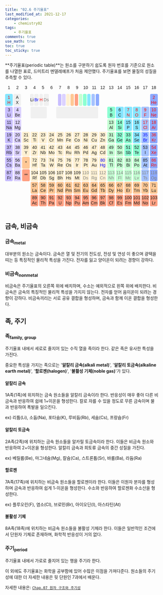 ```yaml
---
title: "02.6 주기율표"
last_modified_at: 2021-12-17
categories:
    - chemistry02
tags:
    - 주기율표
comments: true
use_math: true
toc: true
toc_sticky: true
---
```


**주기율표(periodic table)**는 원소를 구분하기 쉽도록 원자 번호를 기준으로 원소를 나열한 표로, 드미트리 멘델레예프가 처음 제안했다. 주기율표를 보면 물질의 성질을 추측할 수 있다.

<style type='text/css'>
/*주기율표 틀*/
    div
    {
        font-family: 'Noto Sans KR', sans-serif;
    }
    .period
    {
        position: relative;
        display: flex;
        justify-content: center;
        margin-bottom: 0.5%;
        font-size: 1.0em;
        line-height: 1.2em;
        text-align: center;
    }
    .p1 .element:nth-child(1) {flex-grow: 91;}
    .p1 .element:nth-child(2) {flex-grow: 91;}
    .p1 .element:nth-child(3) {flex-grow: 91;}
    .p1 .element:nth-child(4) {flex-grow: 41;}
    .p1 .element:nth-child(5) {flex-grow: 41;}
    .p1 .element:nth-child(6) {flex-grow: 41;}
    .p1 .element:nth-child(7) {flex-grow: 41;}
    .p1 .element:nth-child(8) {flex-grow: 91;}
    .p1 .element:nth-child(9) {flex-grow: 41;}
    .p1 .element:nth-child(10) {flex-grow: 41;}
    .p1 .element:nth-child(11) {flex-grow: 41;}
    .p1 .element:nth-child(12) {flex-grow: 41;}
    .p1 .element:nth-child(13) {flex-grow: 41;}
    .p1 .element:nth-child(14) {flex-grow: 41;}
    .p1 .element:nth-child(15) {flex-grow: 41;}
    .p1 .element:nth-child(16) {flex-grow: 41;}
    .p1 .element:nth-child(17) {flex-grow: 41;}
    .p1 .element:nth-child(18) {flex-grow: 41;}
    .p1 .element:nth-child(19) {flex-grow: 91;}
    .p1 .element:nth-child(20) {flex-grow: 91;}
    .p1 .element:nth-child(21) {flex-grow: 91;}
    .p1 .element:nth-child(22) {flex-grow: 91;}
    .p1 .element:nth-child(23) {flex-grow: 91;}
    .p1 .element:nth-child(24) {flex-grow: 91;}
    .p1 .element:nth-child(25) {flex-grow: 91;}
    .p2 .element:nth-child(1) {flex-grow: 91;}
    .p2 .element:nth-child(2) {flex-grow: 91;}
    .p2 .element:nth-child(3) {flex-grow: 91;}
    .p2 .element:nth-child(4) {flex-grow: 191;}
    .p2 .element:nth-child(5) {flex-grow: 91;}
    .p2 .element:nth-child(6) {flex-grow: 491;}
    .p2 .element:nth-child(7) {flex-grow: 91;}
    .p2 .element:nth-child(8) {flex-grow: 91;}
    .p2 .element:nth-child(9) {flex-grow: 91;}
    .p2 .element:nth-child(10) {flex-grow: 91;}
    .p2 .element:nth-child(11) {flex-grow: 91;}
    .p2 .element:nth-child(12) {flex-grow: 91;}
    .p2 .element:nth-child(13) {flex-grow: 91;}
    .element
    {
        display: flex;
        flex: 1 1 0%;
        margin-right: 0.5%;
        padding-top: 0.5%;
        padding-bottom: 0.5%;
        justify-content:center;
        align-items: center;
        border-radius: 4px;

        position: relative;
    }
    /*주기율표 색*/
    .ea {background-color: rgb(240, 240, 240);}
    .e0 {background-color: rgb(0,0,0,0);}
    .e1 {background-color: rgb(200, 190, 255);}
    .e2 {background-color: rgb(220, 210, 255);}
    .e3 {background-color: rgb(255, 240, 210);}
    .e4 {background-color: rgb(195, 255, 210);}
    .e5 {background-color: rgb(140, 255, 210);}
    .e6 {background-color: rgb(135, 230, 255);}
    .e7 {background-color: rgb(165, 195, 255);}
    .e8 {background-color: rgb(140, 170, 255);}
    .e9 {background-color: rgb(255, 200, 150);}
    .e10 {background-color: rgb(255, 160, 130);}
    .ee0 {background-color: rgb(0,0,0,0);}
    .ee1 {background-color: rgb(200, 190, 255);}
    .ee2 {background-color: rgb(220, 210, 255);}
    .ee3 {background-color: rgb(255, 240, 210);}
    .ee4 {background-color: rgb(195, 255, 210);}
    .ee5 {background-color: rgb(140, 255, 210);}
    .ee6 {background-color: rgb(135, 230, 255);}
    .ee7 {background-color: rgb(165, 195, 255);}
    .ee8 {background-color: rgb(140, 170, 255);}
    .ee9 {background-color: rgb(255, 200, 150);}
    .ee10 {background-color: rgb(255, 160, 130);}
    .s1 {color: black;}
    .s2 {color: blue;}
    .s3 {color: red;}
    .s4 {color: gray;}
    /*텍스트 서식*/
    h6
    {
        font-size: 2em;
        font-weight: bold;
        margin-top: 4px;
        margin-bottom: 8px;
    }
    .optn
    {
        font-size: 0.7em;
    }

    /*툴팁*/
    .element .tooltiptext-r
    {
        visibility: hidden;
        width: /*319.78*/ 429.67%; /*539.56%*/
        background-color: rgb(240, 240, 240);
        color: rgb(30, 30, 30);
        opacity: 0;
        text-align: center;
        border-radius: 8px;
        padding: 4px 0;

        position: absolute;
        z-index: 1;

        top: 121.95%;
        left: 0%;

        font-size: 0.9em;
        font-weight: normal;
    }
    .element:hover .tooltiptext-r
    {
        visibility: visible;
        opacity: 1;
        transition: opacity 0.2s ease-in;
    }
    .element .tooltiptext-r::after
    {
        content: "";
        position: absolute;
        border-style: solid;
        border-width: 8px;

        bottom: 100%;
        left: 3%;

        border-color: transparent transparent rgb(240, 240, 240) transparent;
        opacity: 0;
    }
    .element:hover .tooltiptext-r::after
    {
        opacity: 1;
        transition: opacity 0.2s ease-in;
    }
    .element .tooltiptext-l
    {
        visibility: hidden;
        width: /*343.90%*/ 465.85%; /*587.80%*/
        background-color: rgb(240, 240, 240);
        color: rgb(30, 30, 30);
        opacity: 0;
        text-align: center;
        border-radius: 8px;
        padding: 4px 0;

        position: absolute;
        z-index: 1;

        top: 121.95%;
        right: 0%;

        font-weight: normal;
    }
    .element:hover .tooltiptext-l
    {
        visibility: visible;
        opacity: 1;
        transition: opacity 0.2s ease-in;
    }
    .element .tooltiptext-l::after
    {
        content: "";
        position: absolute;
        border-style: solid;
        border-width: 8px;

        bottom: 100%;
        right: 3%;

        border-color: transparent transparent rgb(240, 240, 240) transparent;
        opacity: 0;
    }
    .element:hover .tooltiptext-l::after
    {
        opacity: 1;
        transition: opacity 0.2s ease-in;
    }
    /*컨트롤 패널*/
    .element .ts1
    {visibility: hidden; width: 465.85%; opacity: 0; text-align: center; position: absolute; z-index: 1; top: 90%; left: 0%;}
    .element:hover .ts1
    {visibility: visible; opacity: 1; transition: opacity 0.2s ease-in;}
    .element .ts2
    {visibility: hidden; width: 465.85%; opacity: 0; text-align: center; position: absolute; z-index: 1; top: 90%; left: -121.95%;}
    .element:hover .ts2
    {visibility: visible; opacity: 1; transition: opacity 0.2s ease-in;}
    .element .ts3
    {visibility: hidden; width: 465.85%; opacity: 0; text-align: center; position: absolute; z-index: 1; top: 90%; left: -243.90%;}
    .element:hover .ts3
    {visibility: visible; opacity: 1; transition: opacity 0.2s ease-in;}
    .element .ts4
    {visibility: hidden; width: 465.85%; opacity: 0; text-align: center; position: absolute; z-index: 1; top: 90%; left: -365.85%;}
    .element:hover .ts4
    {visibility: visible; opacity: 1; transition: opacity 0.2s ease-in;}
    .element .te1
    {visibility: hidden; width: 1197.56%; opacity: 0; text-align: center; position: absolute; z-index: 1; top: 90%; left: 0%;}
    .element:hover .te1
    {visibility: visible; opacity: 1; transition: opacity 0.2s ease-in;}
    .element .te2
    {visibility: hidden; width: 1197.56%; opacity: 0; text-align: center; position: absolute; z-index: 1; top: 90%; left: -121.95%;}
    .element:hover .te2
    {visibility: visible; opacity: 1; transition: opacity 0.2s ease-in;}
    .element .te3
    {visibility: hidden; width: 1197.56%; opacity: 0; text-align: center; position: absolute; z-index: 1; top: 90%; left: -243.90%;}
    .element:hover .te3
    {visibility: visible; opacity: 1; transition: opacity 0.2s ease-in;}
    .element .te9
    {visibility: hidden; width: 1197.56%; opacity: 0; text-align: center; position: absolute; z-index: 1; top: 90%; left: -365.85%;}
    .element:hover .te9
    {visibility: visible; opacity: 1; transition: opacity 0.2s ease-in;}
    .element .te10
    {visibility: hidden; width: 1197.56%; opacity: 0; text-align: center; position: absolute; z-index: 1; top: 90%; left: -487.80%;}
    .element:hover .te10
    {visibility: visible; opacity: 1; transition: opacity 0.2s ease-in;}
    .element .te4
    {visibility: hidden; width: 1197.56%; opacity: 0; text-align: center; position: absolute; z-index: 1; top: 90%; left: -609.76%;}
    .element:hover .te4
    {visibility: visible; opacity: 1; transition: opacity 0.2s ease-in;}
    .element .te5
    {visibility: hidden; width: 1197.56%; opacity: 0; text-align: center; position: absolute; z-index: 1; top: 90%; left: -731.71%;}
    .element:hover .te5
    {visibility: visible; opacity: 1; transition: opacity 0.2s ease-in;}
    .element .te6
    {visibility: hidden; width: 1197.56%; opacity: 0; text-align: center; position: absolute; z-index: 1; top: 90%; left: -853.66%;}
    .element:hover .te6
    {visibility: visible; opacity: 1; transition: opacity 0.2s ease-in;}
    .element .te7
    {visibility: hidden; width: 1197.56%; opacity: 0; text-align: center; position: absolute; z-index: 1; top: 90%; left: -975.61%;}
    .element:hover .te7
    {visibility: visible; opacity: 1; transition: opacity 0.2s ease-in;}
    .element .te8
    {visibility: hidden; width: 1197.56%; opacity: 0; text-align: center; position: absolute; z-index: 1; top: 90%; left: -1097.56%;}
    .element:hover .te8
    {visibility: visible; opacity: 1; transition: opacity 0.2s ease-in;}
    /*족 선택*/
</style>

<!--족 번호-->
<div class="period">
    <div class="element e0">1</div>
    <div class="element e0">2</div>
    <div class="element e0">3</div>
    <div class="element e0">4</div>
    <div class="element e0">5</div>
    <div class="element e0">6</div>
    <div class="element e0">7</div>
    <div class="element e0">8</div>
    <div class="element e0">9</div>
    <div class="element e0">10</div>
    <div class="element e0">11</div>
    <div class="element e0">12</div>
    <div class="element e0">13</div>
    <div class="element e0">14</div>
    <div class="element e0">15</div>
    <div class="element e0">16</div>
    <div class="element e0">17</div>
    <div class="element e0">18</div>
</div>
<div class="period">
    <div class="element e0"></div>
    <div class="element e0"></div>
    <div class="element e0"></div>
    <div class="element e0"></div>
    <div class="element e0"></div>
    <div class="element e0"></div>
    <div class="element e0"></div>
    <div class="element e0"></div>
    <div class="element e0"></div>
    <div class="element e0"></div>
    <div class="element e0"></div>
    <div class="element e0"></div>
    <div class="element e0"></div>
    <div class="element e0"></div>
    <div class="element e0"></div>
    <div class="element e0"></div>
    <div class="element e0"></div>
    <div class="element e0"></div>
</div>
<!--1주기-->
<div class="period p1">
    <div class="element e6 s3">1<br>H
        <span class="tooltiptext-r">
            <h6>H</h6>수소<br>hydrogen<br>1.008<br>[1.0078, 1.0082]
        </span>
    </div>
    <div class="element ea">A<br>X
        <span class="tooltiptext-r">
            <h6>X</h6>원소명<br>Name of element<br>일반 원자량<br>IUPAC 표준 원자량<br>(유효숫자 5개)
        </span>
    </div>
    <div class="element e0"></div>
    <div class="element ea s1">Li
        <span class="ts1">
            <h3>고체</h3>
        </span>
    </div>
    <div class="element ea s2">Br
        <span class="ts2">
            <h3>액체</h3>
        </span>
    </div>
    <div class="element ea s3">H
        <span class="ts3">
            <h3>기체</h3>
        </span>
    </div>
    <div class="element ea s4">Ds
        <span class="ts4">
            <h3>미지</h3>
        </span>
    </div>
    <div class="element e0"></div>
    <div class="element ee1">
        <span class="te1">
            <h3>알칼리 금속</h3>
        </span>
    </div>
    <div class="element ee2">
        <span class="te2">
            <h3>알칼리 토금속</h3>
        </span>
    </div>
    <div class="element ee3">
        <span class="te3">
            <h3>전이금속</h3>
        </span>
    </div>
    <div class="element ee9">
        <span class="te9">
            <h3>란타넘족</h3>
        </span>
    </div>
    <div class="element ee10">
        <span class="te10">
            <h3>악티늄족</h3>
        </span>
    </div>    
    <div class="element ee4">
        <span class="te4">
            <h3>전이후금속</h3>
        </span>
    </div>
    <div class="element ee5">
        <span class="te5">
            <h3>준금속</h3>
        </span>
    </div>
    <div class="element ee6">
        <span class="te6">
            <h3>기타 비금속</h3>
        </span>
    </div>
    <div class="element ee7">
        <span class="te7">
            <h3>할로젠</h3>
        </span>
    </div>
    <div class="element ee8">
        <span class="te8">
            <h3>불활성 기체</h3>
        </span>
    </div>
    <div class="element e0"></div>
    <div class="element e0"></div>
    <div class="element e0"></div>
    <div class="element e0"></div>
    <div class="element e0"></div>
    <div class="element e0"></div>
    <div class="element e8 s3">2<br>He
        <span class="tooltiptext-l">
            <h6>He</h6>헬륨<br>helium<br>4.003<br>4.0026
        </span>
    </div>
</div>
<!--2주기-->
<div class="period p2">
    <div class="element e1">3<br>Li
        <span class="tooltiptext-r">
            <h6>Li</h6>리튬<br>lithium<br>6.941<br>[6.938, 6.997]
        </span>
    </div>
    <div class="element e2">4<br>Be
        <span class="tooltiptext-r">
            <h6>Be</h6>베릴륨<br>beryllium<br>9.012<br>9.0122
        </span>
    </div>
    <div class="element e0"></div>
    <div class="element ea"><h6 id="id01"></h6></div>
    <div class="element e0"></div>
    <div class="element ea"><h6 id="id02"></h6></div>
    <div class="element e0"></div>
    <div class="element e5">5<br>B
        <span class="tooltiptext-l">
            <h6>B</h6>붕소<br>boron<br>10.81<br>[10.806, 10.821]
        </span>
    </div>
    <div class="element e6">6<br>C
        <span class="tooltiptext-l">
            <h6>C</h6>탄소<br>carbon<br>12.01<br>[12.009, 12.012]
        </span>
    </div>
    <div class="element e6 s3">7<br>N
        <span class="tooltiptext-l">
            <h6>N</h6>질소<br>nitrogen<br>14.01<br>[14.006, 14.008]
        </span>
    </div>
    <div class="element e6 s3">8<br>O
        <span class="tooltiptext-l">
            <h6>O</h6>산소<br>oxygen<br>16.00<br>[15.999, 16.000]
        </span>
    </div>
    <div class="element e7 s3">9<br>F
        <span class="tooltiptext-l">
            <h6>F</h6>플루오린<br>fluorine<br>19.00<br>18.998
        </span>
    </div>
    <div class="element e8 s3">10<br>Ne
        <span class="tooltiptext-l">
            <h6>Ne</h6>네온<br>neon<br>20.18<br>20.180
        </span>
    </div>
</div>
<!--3주기-->
<div class="period p3">
    <div class="element e1">11<br>Na
        <span class="tooltiptext-r">
            <h6>Na</h6>소듐<br>sodium<br>22.99<br>22.990
        </span>
    </div>
    <div class="element e2">12<br>Mg
        <span class="tooltiptext-r">
            <h6>Mg</h6>마그네슘<br>magnesium<br>24.31<br>[24.304, 24.307]
        </span>
    </div>
    <div class="element e0"></div>
    <div class="element e0"></div>
    <div class="element e0"></div>
    <div class="element e0"></div>
    <div class="element e0"></div>
    <div class="element e0"></div>
    <div class="element e0"></div>
    <div class="element e0"></div>
    <div class="element e0"></div>
    <div class="element e0"></div>
    <div class="element e4">13<br>Al
        <span class="tooltiptext-l">
            <h6>Al</h6>알루미늄<br>aluminium<br>26.98<br>26.982
        </span>
    </div>
    <div class="element e5">14<br>Si
        <span class="tooltiptext-l">
            <h6>Si</h6>규소<br>silicon<br>28.09<br>[28.084, 28.086]
        </span>
    </div>
    <div class="element e6">15<br>P
        <span class="tooltiptext-l">
            <h6>P</h6>인<br>phosphorus<br>30.97<br>30.974
        </span>
    </div>
    <div class="element e6">16<br>S
        <span class="tooltiptext-l">
            <h6>S</h6>황<br>sulfur<br>32.07<br>[32.059, 32.076]
        </span>
    </div>
    <div class="element e7 s3">17<br>Cl
        <span class="tooltiptext-l">
            <h6>Cl</h6>염소<br>chlorine<br>35.45<br>[35.446, 35.457]
        </span>
    </div>
    <div class="element e8 s3">18<br>Ar
        <span class="tooltiptext-l">
            <h6>Ar</h6>아르곤<br>argon<br>39.95<br>[39.792, 39.963]
        </span>
    </div>
</div>
<!--4주기-->
<div class="period">
    <div class="element e1">19<br>K
        <span class="tooltiptext-r">
            <h6>K</h6>포타슘<br>potassium<br>39.10<br>39.098
        </span>
    </div>
    <div class="element e2">20<br>Ca
        <span class="tooltiptext-r">
            <h6>Ca</h6>칼슘<br>calcium<br>40.08<br>40.078(4)
        </span>
    </div>
    <div class="element e3">21<br>Sc
        <span class="tooltiptext-r">
            <h6>Sc</h6>스칸듐<br>scandium<br>44.96<br>44.956
        </span>
    </div>
    <div class="element e3">22<br>Ti
        <span class="tooltiptext-r">
            <h6>Ti</h6>타이타늄<br>titanium<br>47.88<br>47.867
        </span>
    </div>
    <div class="element e3">23<br>V
        <span class="tooltiptext-r">
            <h6>V</h6>바나듐<br>vanadium<br>50.94<br>50.942
        </span>
    </div>
    <div class="element e3">24<br>Cr
        <span class="tooltiptext-r">
            <h6>Cr</h6>크로뮴<br>chromium<br>52.00<br>51.996
        </span>
    </div>
    <div class="element e3">25<br>Mn
        <span class="tooltiptext-r">
            <h6>Mn</h6>망가니즈<br>manganese<br>54.94<br>54.938
        </span>
    </div>
    <div class="element e3">26<br>Fe
        <span class="tooltiptext-r">
            <h6>Fe</h6>철<br>iron<br>55.85<br>55.845(2)
        </span>
    </div>
    <div class="element e3">27<br>Co
        <span class="tooltiptext-r">
            <h6>Co</h6>코발트<br>cobalt<br>58.93<br>58.933
        </span>
    </div>
    <div class="element e3">28<br>Ni
        <span class="tooltiptext-l">
            <h6>Ni</h6>니켈<br>nickel<br>58.69<br>58.693
        </span>
    </div>
    <div class="element e3">29<br>Cu
        <span class="tooltiptext-l">
            <h6>Cu</h6>구리<br>cooper<br>63.55<br>63.546(3)
        </span>
    </div>
    <div class="element e3">30<br>Zn
        <span class="tooltiptext-l">
            <h6>Zn</h6>아연<br>zinc<br>65.38<br>65.38(2)
        </span>
    </div>
    <div class="element e4">31<br>Ga
        <span class="tooltiptext-l">
            <h6>Ga</h6>갈륨<br>gallium<br>69.72<br>69.723
        </span>
    </div>
    <div class="element e5">32<br>Ge
        <span class="tooltiptext-l">
            <h6>Ge</h6>저마늄<br>germanium<br>72.59<br>72.630(8)
        </span>
    </div>
    <div class="element e5">33<br>As
        <span class="tooltiptext-l">
            <h6>As</h6>비소<br>arsenic<br>74.92<br>74.922
        </span>
    </div>
    <div class="element e6">34<br>Se
        <span class="tooltiptext-l">
            <h6>Se</h6>셀레늄<br>selenium<br>78.96<br>78.971(8)
        </span>
    </div>
    <div class="element e7 s2">35<br>Br
        <span class="tooltiptext-l">
            <h6>Br</h6>브로민<br>bromine<br>79.90<br>[79.901, 79.907]
        </span>
    </div>
    <div class="element e8 s3">36<br>Kr
        <span class="tooltiptext-l">
            <h6>Kr</h6>크립톤<br>krypton<br>83.80<br>83.798(2)
        </span>
    </div>
</div>
<!--5주기-->
<div class="period">
    <div class="element e1">37<br>Rb
        <span class="tooltiptext-r">
            <h6>Rb</h6>루비듐<br>rubidium<br>85.47<br>85.468
        </span>
    </div>
    <div class="element e2">38<br>Sr
        <span class="tooltiptext-r">
            <h6>Sr</h6>스트론튬<br>strontium<br>87.62<br>87.62
        </span>
    </div>
    <div class="element e3">39<br>Y
        <span class="tooltiptext-r">
            <h6>Y</h6>이트륨<br>yttrium<br>88.91<br>88.906
        </span>
    </div>
    <div class="element e3">40<br>Zr
        <span class="tooltiptext-r">
            <h6>Zr</h6>지르코늄<br>zirconium<br>91.22<br>91.224(2)
        </span>
    </div>
    <div class="element e3">41<br>Nb
        <span class="tooltiptext-r">
            <h6>Nb</h6>나이오븀<br>niobium<br>92.91<br>92.906
        </span>
    </div>
    <div class="element e3">42<br>Mo
        <span class="tooltiptext-r">
            <h6>Mo</h6>몰리브데넘<br>molybdenum<br>95.94<br>95.95
        </span>
    </div>
    <div class="element e3">43<br>Tc
        <span class="tooltiptext-r">
            <h6>Tc</h6>테크네튬<br>technetium<br>(98)<br>(-)
        </span>
    </div>
    <div class="element e3">44<br>Ru
        <span class="tooltiptext-r">
            <h6>Ru</h6>루테늄<br>ruthenium<br>101.1<br>101.07(2)
        </span>
    </div>
    <div class="element e3">45<br>Rh
        <span class="tooltiptext-r">
            <h6>Rh</h6>로듐<br>rhodium<br>102.9<br>102.91
        </span>
    </div>
    <div class="element e3">46<br>Pd
        <span class="tooltiptext-l">
            <h6>Pd</h6>팔라듐<br>palladium<br>106.4<br>106.42
        </span>
    </div>
    <div class="element e3">47<br>Ag
        <span class="tooltiptext-l">
            <h6>Ag</h6>은<br>silver<br>107.9<br>107.87
        </span>
    </div>
    <div class="element e3">48<br>Cd
        <span class="tooltiptext-l">
            <h6>Cd</h6>카드뮴<br>cadmium<br>112.4<br>112.41
        </span>
    </div>
    <div class="element e4">49<br>In
        <span class="tooltiptext-l">
            <h6>In</h6>인듐<br>indium<br>114.8<br>114.82
        </span>
    </div>
    <div class="element e4">50<br>Sn
        <span class="tooltiptext-l">
            <h6>Sn</h6>주석<br>tin<br>118.7<br>118.71
        </span>
    </div>
    <div class="element e5">51<br>Sb
        <span class="tooltiptext-l">
            <h6>Sb</h6>안티모니<br>antimony<br>121.8<br>121.76
        </span>
    </div>
    <div class="element e5">52<br>Te
        <span class="tooltiptext-l">
            <h6>Te</h6>텔루륨<br>tellurium<br>127.6<br>127.60(3)
        </span>
    </div>
    <div class="element e7">53<br>I
        <span class="tooltiptext-l">
            <h6>I</h6>아이오딘<br>iodin<br>126.9<br>126.90
        </span>
    </div>
    <div class="element e8 s3">54<br>Xe
        <span class="tooltiptext-l">
            <h6>Xe</h6>제논<br>xenon<br>131.3<br>131.29
        </span>
    </div>
</div>
<!--6주기-->
<div class="period">
    <div class="element e1">55<br>Cs
        <span class="tooltiptext-r">
            <h6>Cs</h6>세슘<br>caesium<br>132.9<br>132.91
        </span>
    </div>
    <div class="element e2">56<br>Ba
        <span class="tooltiptext-r">
            <h6>Ba</h6>바륨<br>barium<br>137.3<br>137.33
        </span>
    </div>
    <div class="element e9">*
        <span class="tooltiptext-r">
            <h6>*La</h6>란타넘족<br>lanthanoids<br><br>
        </span>
    </div>
    <div class="element e3">72<br>Hf
        <span class="tooltiptext-r">
            <h6>Hf</h6>하프늄<br>hafnium<br>178.5<br>178.49(2)
        </span>
    </div>
    <div class="element e3">73<br>Ta
        <span class="tooltiptext-r">
            <h6>Ta</h6>탄탈럼<br>tantalum<br>180.9<br>180.95
        </span>
    </div>
    <div class="element e3">74<br>W
        <span class="tooltiptext-r">
            <h6>W</h6>텅스텐<br>tungsen<br>183.9<br>183.84
        </span>
    </div>
    <div class="element e3">75<br>Re
        <span class="tooltiptext-r">
            <h6>Re</h6>레늄<br>rhenium<br>186.2<br>186.21
        </span>
    </div>
    <div class="element e3">76<br>Os
        <span class="tooltiptext-r">
            <h6>Os</h6>오스뮴<br>osmium<br>190.2<br>190.23(3)
        </span>
    </div>
    <div class="element e3">77<br>Ir
        <span class="tooltiptext-r">
            <h6>Ir</h6>이리듐<br>iridium<br>192.2<br>192.22
        </span>
    </div>
    <div class="element e3">78<br>Pt
        <span class="tooltiptext-l">
            <h6>Pt</h6>백금<br>platinum<br>195.1<br>195.08
        </span>
    </div>
    <div class="element e3">79<br>Au
        <span class="tooltiptext-l">
            <h6>Au</h6>금<br>gold<br>197.0<br>196.97
        </span>
    </div>
    <div class="element e3 s2">80<br>Hg
        <span class="tooltiptext-l">
            <h6>Hg</h6>수은<br>mercury<br>200.6<br>200.59
        </span>
    </div>
    <div class="element e4">81<br>Tl
        <span class="tooltiptext-l">
            <h6>Tl</h6>탈륨<br>thallium<br>204.4<br>[204.38, 204.39]
        </span>
    </div>
    <div class="element e4">82<br>Pb
        <span class="tooltiptext-l">
            <h6>Pb</h6>납<br>lead<br>207.2<br>207.2
        </span>
    </div>
    <div class="element e4">83<br>Bi
        <span class="tooltiptext-l">
            <h6>Bi</h6>비스무트<br>bismuth<br>209.0<br>208.98
        </span>
    </div>
    <div class="element e4">84<br>Po
        <span class="tooltiptext-l">
            <h6>Po</h6>폴로늄<br>polonium<br>(209)<br>(-)
        </span>
    </div>
    <div class="element e7">85<br>At
        <span class="tooltiptext-l">
            <h6>At</h6>아스타틴<br>astatine<br>(210)<br>(-)
        </span>
    </div>
    <div class="element e8 s3">86<br>Rn
        <span class="tooltiptext-l">
            <h6>Rn</h6>라돈<br>radon<br>(222)<br>(-)
        </span>
    </div>
</div>
<!--7주기-->
<div class="period">
    <div class="element e1">87<br>Fr
        <span class="tooltiptext-r">
            <h6>Fr</h6>프랑슘<br>francium<br>(223)<br>(-)
        </span>
    </div>
    <div class="element e2">88<br>Ra
        <span class="tooltiptext-r">
            <h6>Ra</h6>라듐<br>radium<br>(226)<br>(-)
        </span>
    </div>
    <div class="element e10">**
        <span class="tooltiptext-r">
            <h6>*Ac</h6>악티늄족<br>actinoids<br><br>
        </span>
    </div>
    <div class="element e3">104<br>Rf
        <span class="tooltiptext-r">
            <h6>Rf</h6>러더포듐<br>rutherfordium<br>(267)<br>(-)
        </span>
    </div>
    <div class="element e3">105<br>Db
        <span class="tooltiptext-r">
            <h6>Db</h6>두브늄<br>dubnium<br>(268)<br>(-)
        </span>
    </div>
    <div class="element e3">106<br>Sg
        <span class="tooltiptext-r">
            <h6>Sg</h6>시보귬<br>seaborgium<br>(269)<br>(-)
        </span>
    </div>
    <div class="element e3">107<br>Bh
        <span class="tooltiptext-r">
            <h6>Bh</h6>보륨<br>bohrium<br>(270)<br>(-)
        </span>
    </div>
    <div class="element e3">108<br>Hs
        <span class="tooltiptext-r">
            <h6>Hs</h6>하슘<br>hassium<br>(277)<br>(-)
        </span>
    </div>
    <div class="element e3">109<br>Mt
        <span class="tooltiptext-r">
            <h6>Mt</h6>마이트너튬<br>meitnerium<br>(278)<br>(-)
        </span>
    </div>
    <div class="element e3 s4">110<br>Ds
        <span class="tooltiptext-l">
            <h6>Ds</h6>다름슈타튬<br>darmstadtium<br>(281)<br>(-)
        </span>
    </div>
    <div class="element e3 s4">111<br>Rg
        <span class="tooltiptext-l">
            <h6>Rg</h6>뢴트게늄<br>roentgenium<br>(282)<br>(-)
        </span>
    </div>
    <div class="element e3 s4">112<br>Cn
        <span class="tooltiptext-l">
            <h6>Cn</h6>코페르니슘<br>copernicium<br>(285)<br>(-)
        </span>
    </div>
    <div class="element e4 s4">113<br>Nh
        <span class="tooltiptext-l">
            <h6>Nh</h6>니호늄<br>nihonium<br>(286)<br>(-)
        </span>
    </div>
    <div class="element e4 s4">114<br>Fl
        <span class="tooltiptext-l">
            <h6>Fl</h6>플레로븀<br>flerovium<br>(289)<br>(-)
        </span>
    </div>
    <div class="element e4 s4">115<br>Mc
        <span class="tooltiptext-l">
            <h6>Mc</h6>모스코븀<br>moscovium<br>(290)<br>(-)
        </span>
    </div>
    <div class="element e4 s4">116<br>Lv
        <span class="tooltiptext-l">
            <h6>Lv</h6>리버모륨<br>livermorium<br>(293)<br>(-)
        </span>
    </div>
    <div class="element e7 s4">117<br>Ts
        <span class="tooltiptext-l">
            <h6>Ts</h6>테네신<br>tennessin<br>(294)<br>(-)
        </span>
    </div>
    <div class="element e8 s4">118<br>Og
        <span class="tooltiptext-l">
            <h6>Og</h6>오가네손<br>oganesson<br>(294)<br>(-)
        </span>
    </div>
</div>
<!--란타넘족-->
<div class="period">
    <div class="element e0"></div>
    <div class="element e0"></div>
    <div class="element e0"></div>
    <div class="element e9">57<br>La
        <span class="tooltiptext-r">
            <h6>La</h6>란타넘<br>lanthanum<br>138.9<br>138.91
        </span>
    </div>
    <div class="element e9">58<br>Ce
        <span class="tooltiptext-r">
            <h6>Ce</h6>세륨<br>cerium<br>140.1<br>140.12
        </span>
    </div>
    <div class="element e9">59<br>Pr
        <span class="tooltiptext-r">
            <h6>Pr</h6>프라세오디뮴<br>praseodymium<br>140.9<br>140.91
        </span>
    </div>
    <div class="element e9">60<br>Nd
        <span class="tooltiptext-r">
            <h6>Nd</h6>네오디뮴<br>neodymium<br>144.2<br>144.24
        </span>
    </div>
    <div class="element e9">61<br>Pm
        <span class="tooltiptext-r">
            <h6>Pm</h6>프로메튬<br>promethium<br>(145)<br>(-)
        </span>
    </div>
    <div class="element e9">62<br>Sm
        <span class="tooltiptext-r">
            <h6>Sm</h6>사마륨<br>samarium<br>150.4<br>150.36(2)
        </span>
    </div>
    <div class="element e9">63<br>Eu
        <span class="tooltiptext-l">
            <h6>Eu</h6>유로퓸<br>europium<br>152.0<br>151.96
        </span>
    </div>
    <div class="element e9">64<br>Gd
        <span class="tooltiptext-l">
            <h6>Gd</h6>가돌리늄<br>gadolinium<br>157.3<br>157.25(3)
        </span>
    </div>
    <div class="element e9">65<br>Tb
        <span class="tooltiptext-l">
            <h6>Tb</h6>터븀<br>terbium<br>158.9<br>158.93
        </span>
    </div>
    <div class="element e9">66<br>Dy
        <span class="tooltiptext-l">
            <h6>Dy</h6>디스프로슘<br>dysprosium<br>162.5<br>162.50
        </span>
    </div>
    <div class="element e9">67<br>Ho
        <span class="tooltiptext-l">
            <h6>Ho</h6>홀뮴<br>holmium<br>164.9<br>164.93
        </span>
    </div>
    <div class="element e9">68<br>Er
        <span class="tooltiptext-l">
            <h6>Er</h6>어븀<br>erbium<br>167.3<br>167.26
        </span>
    </div>
    <div class="element e9">69<br>Tm
        <span class="tooltiptext-l">
            <h6>Tm</h6>툴륨<br>thulium<br>168.9<br>168.93
        </span>
    </div>
    <div class="element e9">70<br>Yb
        <span class="tooltiptext-l">
            <h6>Yb</h6>이터븀<br>ytterbium<br>173.0<br>173.05
        </span>
    </div>
    <div class="element e9">71<br>Lu
        <span class="tooltiptext-l">
            <h6>Lu</h6>루테튬<br>lutetium<br>175.0<br>174.97
        </span>
    </div>
</div>
<!--악티늄족-->
<div class="period">
    <div class="element e0"></div>
    <div class="element e0"></div>
    <div class="element e0"></div>
    <div class="element e10">89<br>Ac
        <span class="tooltiptext-r">
            <h6>Ac</h6>악티늄<br>actinium<br>(227)<br>(-)
        </span>
    </div>
    <div class="element e10">90<br>Th
        <span class="tooltiptext-r">
            <h6>Th</h6>토륨<br>thorium<br>232.0<br>232.04
        </span>
    </div>
    <div class="element e10">91<br>Pa
        <span class="tooltiptext-r">
            <h6>Pa</h6>프로트악티늄<br>protactinium<br>231.0<br>231.04
        </span>
    </div>
    <div class="element e10">92<br>U
        <span class="tooltiptext-r">
            <h6>U</h6>우라늄<br>uranium<br>238.0<br>238.03
        </span>
    </div>
    <div class="element e10">93<br>Np
        <span class="tooltiptext-r">
            <h6>Np</h6>넵투늄<br>neptunium<br>(237)<br>(-)
        </span>
    </div>
    <div class="element e10">94<br>Pu
        <span class="tooltiptext-r">
            <h6>Pu</h6>플루토늄<br>plutonium<br>(244)<br>(-)
        </span>
    </div>
    <div class="element e10">95<br>Am
        <span class="tooltiptext-l">
            <h6>Am</h6>아메리슘<br>americium<br>(243)<br>(-)
        </span>
    </div>
    <div class="element e10">96<br>Cm
        <span class="tooltiptext-l">
            <h6>Cm</h6>퀴륨<br>cuirium<br>(247)<br>(-)
        </span>
    </div>
    <div class="element e10">97<br>Bk
        <span class="tooltiptext-l">
            <h6>Bk</h6>버클륨<br>berkelium<br>(247)<br>(-)
        </span>
    </div>
    <div class="element e10">98<br>Cf
        <span class="tooltiptext-l">
            <h6>Cf</h6>캘리포늄<br>californium<br>(251)<br>(-)
        </span>
    </div>
    <div class="element e10">99<br>Es
        <span class="tooltiptext-l">
            <h6>Es</h6>아인슈타이늄<br>einsteinium<br>(252)<br>(-)
        </span>
    </div>
    <div class="element e10">100<br>Fm
        <span class="tooltiptext-l">
            <h6>Fm</h6>페르뮴<br>fermium<br>(257)<br>(-)
        </span>
    </div>
    <div class="element e10">101<br>Md
        <span class="tooltiptext-l">
            <h6>Md</h6>멘델레븀<br>mendelevium<br>(258)<br>(-)
        </span>
    </div>
    <div class="element e10">102<br>No
        <span class="tooltiptext-l">
            <h6>No</h6>노벨륨<br>nobelium<br>(259)<br>(-)
        </span>
    </div>
    <div class="element e10">103<br>Lr
        <span class="tooltiptext-l">
            <h6>Lr</h6>로렌슘<br>lawrencium<br>(262)<br>(-)
        </span>
    </div>
</div>

<br>

## 금속, 비금속

### 금속<sub>metal</sub>

대부분의 원소는 금속이다. 금속은 열 및 전기의 전도성, 전성 및 연성 이 좋으며 광택을 띠는 등 특징적인 물리적 특성을 가진다. 전자를 잃고 양이온이 되려는 경향이 강하다.

### 비금속<sub>nonmetal</sub>

비금속은 주기율표의 오른쪽 위에 배치하며, 수소는 예외적으로 왼쪽 위에 배치한다. 비금속은 금속의 특징적인 물리적 특성을 가지지 않는다. 전자를 얻어 음이온이 되려는 경향이 강하다. 비금속끼리는 서로 공유 결합을 형성하며, 금속과 함께 이온 결합을 형성한다.

## 족, 주기

### 족<sub>family, group</sub>

주기율표 내에서 세로로 줄지어 있는 수직 열을 족이라 한다. 같은 족은 유사한 특성을 가진다.

중요한 특성을 가지는 족으로는 '**알칼리 금속(alkali metal)**', '**알칼리 토금속(alkaline earth metal)**', '**할로젠(halogen)**', '**불활성 기체(noble gas)**'가 있다.

#### 알칼리 금속

1A족(1족)에 위치하는 금속 원소들을 알칼리 금속이라 한다. 반응성이 매우 좋아 다른 비금속과 반응하여 쉽에 1+이온을 형성한다.
칼로 자를 수 있을 정도로 무른 금속이며 물과 반응하여 폭발을 일으킨다.

ex) 리튬(Li), 소듐(Na), 포타슘(K), 루비듐(Rb), 세슘(Cs), 프랑슘(Fr)

#### 알칼리 토금속

2A족(2족)에 위치하는 금속 원소들을 알카릴 토금속이라 한다. 이들은 비금속 원소와 반응하여 2+이온을 형성한다.
알칼리 금속과 희토류 금속의 중간 성질을 가진다.

ex) 베릴륨(Be), 마그네슘(Mg), 칼슘(Ca), 스트론튬(Sr), 바륨(Ba), 라듐(Ra)

#### 할로젠

7A족(17족)에 위치하는 비금속 원소들을 할로젠이라 한다. 이들은 이원자 분자를 형성하며 금속과 반응하여 쉽게 1-이온을 형성한다.
수소와 반응하여 할로젠화 수소산을 형성한다.

ex) 플루오린(F), 염소(Cl), 브로민(Br), 아이오딘(I), 아스타틴(At)

#### 불활성 기체

8A족(18족)에 위치하는 비금속 원소들을 불활성 기체라 한다. 이들은 일반적인 조건에서 단원자 기체로 존재하며, 화학적 반응성이 거의 없다.

### 주기<sub>period</sub>

주기율표 내에서 가로로 줄지어 있는 행을 주기라 한다.

이 외에도 주기율표는 화학을 공부함에 있어 수많은 이점을 가져다준다. 원소들의 주기성에 대한 더 자세한 내용은 뒷 단원인 7과에서 배운다.

자세한 내용은: [``Chap.07 원자 구조와 주기성``](https://chemilk02.github.io/categories/chemistry07)